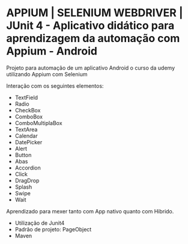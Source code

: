 # APPIUM | SELENIUM WEBDRIVER | JUnit 4 - Aplicativo didático para aprendizagem da automação com Appium - Android
Projeto para automação de um aplicativo Android o curso da udemy utilizando Appium com Selenium

Interação com os seguintes elementos:

- TextField
- Radio
- CheckBox
- ComboBox
- ComboMultiplaBox
- TextArea
- Calendar
- DatePicker
- Alert
- Button
- Abas
- Accordion
- Click
- DragDrop
- Splash
- Swipe
- Wait

Aprendizado para mexer tanto com App nativo quanto com Hibrido.

- Utilização de Junit4
- Padrão de projeto: PageObject
- Maven
